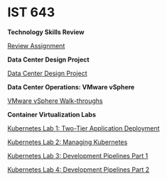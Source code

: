 # IST 643

**Technology Skills Review**

[Review Assignment](https://github.com/dirtyredbeard/IST643/blob/master/Review/review.md)

**Data Center Design Project**

[Data Center Design Project](https://github.com/dirtyredbeard/IST643/blob/master/DataCenterDesignProject/DataCenterDesignProject.md)

**Data Center Operations: VMware vSphere**

[VMware vSphere Walk-throughs](https://github.com/dirtyredbeard/IST643/blob/master/DataCenterOperations/DataCenterOperations.md)

**Container Virtualization Labs**

[Kubernetes Lab 1: Two-Tier Application Deployment](https://github.com/dirtyredbeard/IST643/blob/master/KubernetesLabs/1.K8sBasicAppDeployments.md)

[Kubernetes Lab 2: Managing Kubernetes](https://github.com/dirtyredbeard/IST643/blob/master/KubernetesLabs/2.ManagingKubernetes.md)

[Kubernetes Lab 3: Development Pipelines Part 1](https://github.com/dirtyredbeard/IST643/blob/master/KubernetesLabs/3.DevelopmentPipelinesPart1.md)

[Kubernetes Lab 4: Development Pipelines Part 2](https://github.com/dirtyredbeard/IST643/blob/master/KubernetesLabs/DevelopmentPipelinesPart2.md)